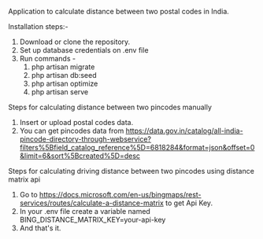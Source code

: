 Application to calculate distance between two postal codes in India.

Installation steps:-
1. Download or clone the repository.
2. Set up database credentials on .env file
3. Run commands -
    1. php artisan migrate
    2. php artisan db:seed
    3. php artisan optimize
    4. php artisan serve


Steps for calculating distance between two pincodes manually
1. Insert or upload postal codes data.
2. You can get pincodes data from https://data.gov.in/catalog/all-india-pincode-directory-through-webservice?filters%5Bfield_catalog_reference%5D=6818284&format=json&offset=0&limit=6&sort%5Bcreated%5D=desc

Steps for calculating driving distance between two pincodes using distance matrix api
1. Go to https://docs.microsoft.com/en-us/bingmaps/rest-services/routes/calculate-a-distance-matrix to get Api Key.
2. In your .env file create a variable named BING_DISTANCE_MATRIX_KEY=your-api-key
3. And that's it.